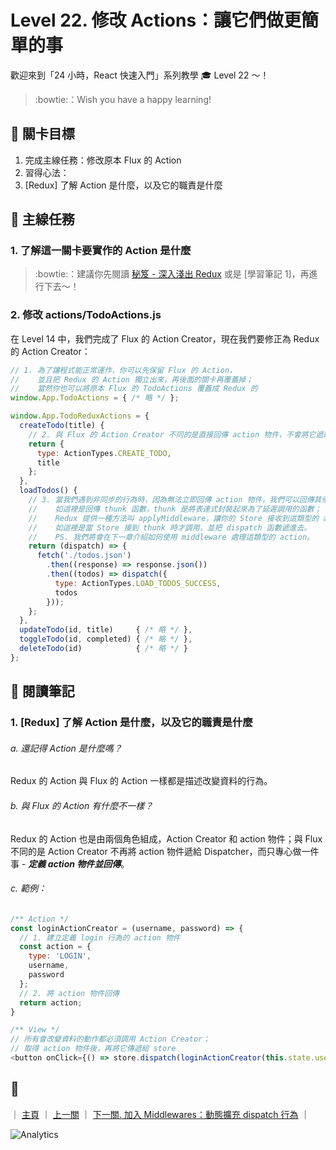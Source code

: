 # Level 22. 修改 Actions：讓它們做更簡單的事

歡迎來到「24 小時，React 快速入門」系列教學 :mortar_board: Level 22 ～！
> :bowtie:：Wish you have a happy learning!


## :checkered_flag: 關卡目標

1. 完成主線任務：修改原本 Flux 的 Action
2. 習得心法：
  1. [Redux] 了解 Action 是什麼，以及它的職責是什麼


## :triangular_flag_on_post: 主線任務

### 1. 了解這一關卡要實作的 Action 是什麼

> :bowtie:：建議你先閱讀 [秘笈 - 深入淺出 Redux](https://medium.com/p/7b08403c4957) 或是 [學習筆記 1]，再進行下去～！

### 2. 修改 actions/TodoActions.js

在 Level 14 中，我們完成了 Flux 的 Action Creator，現在我們要修正為 Redux 的 Action Creator：

```js
// 1. 為了讓程式能正常運作，你可以先保留 Flux 的 Action，
//    並且把 Redux 的 Action 獨立出來，再後面的關卡再覆蓋掉；
//    當然你也可以將原本 Flux 的 TodoActions 覆蓋成 Redux 的
window.App.TodoActions = { /* 略 */ };

window.App.TodoReduxActions = {
  createTodo(title) {
    // 2. 與 Flux 的 Action Creator 不同的是直接回傳 action 物件，不會將它遞給 Dispatcher
    return {
      type: ActionTypes.CREATE_TODO,
      title
    };
  },
  loadTodos() {
    // 3. 當我們遇到非同步的行為時，因為無法立即回傳 action 物件，我們可以回傳其他形式的 action，
    //    如這裡是回傳 thunk 函數，thunk 是將表達式封裝起來為了延遲調用的函數；
    //    Redux 提供一種方法叫 applyMiddleware，讓你的 Store 接收到這類型的 action 可以做額外的處理，
    //    如這裡是當 Store 接到 thunk 時才調用，並把 dispatch 函數遞進去。
    //    PS. 我們將會在下一章介紹如何使用 middleware 處理這類型的 action。
    return (dispatch) => {
      fetch('./todos.json')
        .then((response) => response.json())
        .then((todos) => dispatch({
          type: ActionTypes.LOAD_TODOS_SUCCESS,
          todos
        }));
    };
  },
  updateTodo(id, title)     { /* 略 */ },
  toggleTodo(id, completed) { /* 略 */ },
  deleteTodo(id)            { /* 略 */ }
};
```


## :book: 閱讀筆記

### 1. [Redux] 了解 Action 是什麼，以及它的職責是什麼

###### a. 還記得 Action 是什麼嗎？

Redux 的 Action 與 Flux 的 Action 一樣都是描述改變資料的行為。

###### b. 與 Flux 的 Action 有什麼不一樣？

Redux 的 Action 也是由兩個角色組成，Action Creator 和 action 物件；與 Flux 不同的是 Action Creator 不再將 action 物件遞給 Dispatcher，而只專心做一件事 - ***定義 action 物件並回傳***。

###### c. 範例：

```js
/** Action */
const loginActionCreator = (username, password) => {
  // 1. 建立定義 login 行為的 action 物件
  const action = {
    type: 'LOGIN',
    username,
    password
  };
  // 2. 將 action 物件回傳
  return action;
}

/** View */
// 所有會改變資料的動作都必須調用 Action Creator；
// 取得 action 物件後，再將它傳遞給 store
<button onClick={() => store.dispatch(loginActionCreator(this.state.username, this.state.password))}>login</button>
```


## :rocket:

｜ [主頁](../../) ｜ [上一關](../level-21_redux-store) ｜ [下一關. 加入 Middlewares：動態擴充 dispatch 行為](../level-23_redux-middlewares) ｜


![Analytics](https://shining-ga-beacon.appspot.com/UA-77436651-1/level-22_redux-actions?pixel)

